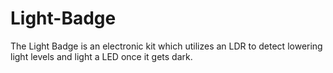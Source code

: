 # Light-Badge
The Light Badge is an electronic kit which  utilizes an LDR to detect lowering light levels and light a LED once it gets dark. 
